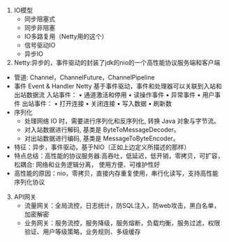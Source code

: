 1. IO模型
   - 同步阻塞式
   - 同步非阻塞
   - IO多路复用（Netty用的这个）
   - 信号驱动IO
   - 异步IO
2.  Netty:异步的，事件驱动的封装了jdk的nio的一个高性能协议服务端和客户端
   - 管道: Channel，ChannelFuture，ChannelPipeline
   - 事件
       Event & Handler
       Netty 基于事件驱动，事件和处理器可以关联到入站和出站数据流
         入站事件：
           • 通道激活和停用
           • 读操作事件
           • 异常事件
           • 用户事件
         出站事件：
         • 打开连接
         • 关闭连接
         • 写入数据
         • 刷新数
   - 序列化
     - 处理网络 IO 时，需要进行序列化和反序列化, 转换 Java 对象与字节流。
     - 对入站数据进行解码, 基类是 ByteToMessageDecoder。
     - 对出站数据进行编码, 基类是 MessageToByteEncoder。
   - 特征：异步，事件驱动，基于NIO（正如上边定义所描述的那样）
   - 特点总结：高性能的协议服务器:高吞吐，低延迟，低开销，零拷贝，可扩容，松耦合: 网络和业务逻辑分离， 使用方便、可维护性好
   -  高性能的原因：nio，零拷贝，直接内存重复使用，串行化读写，支持高性能序列化协议
3. API网关
   - 流量网关：全局流控，日志统计，防SQL注入，防web攻击，黑白名单，加密解密
   - 业务网关：服务流控，服务降级，服务熔断，负载均衡，服务过滤，权限验证、用户等级策略，业务规则、多级缓存 